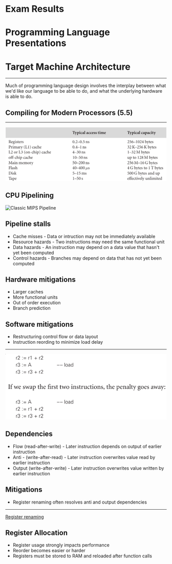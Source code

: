 Exam Results
============

Programming Language Presentations
==================================

Target Machine Architecture
===========================

---

Much of programming language design involves the interplay between what we'd like our language to be able to do, and what the underlying hardware is able to do.

Compiling for Modern Processors (5.5)
-------------------------------------

---

![Memory Hierarchy](figures/5-1.png)

CPU Pipelining
--------------

![Classic MIPS Pipeline](https://upload.wikimedia.org/wikipedia/commons/2/21/Fivestagespipeline.png)

Pipeline stalls
---------------

- Cache misses - Data or intruction may not be immediately available
- Resource hazards - Two instructions may need the same functional unit
- Data hazards - An instruction may depend on a data value that hasn't yet been computed
- Control hazards - Branches may  depend on data that has not yet been computed

Hardware mitigations
--------------------

- Larger caches
- More functional units
- Out of order execution
- Branch prediction

Software mitigations
--------------------

- Restructuring control flow or data layout
- Instruction reording to minimize load delay

---

![Filling a load delay slot](figures/5-15.png)

Dependencies
------------

- Flow (read-after-write) - Later instruction depends on output of earlier instruction
- Anti - (write-after-read) - Later instruction overwrites value read by earlier instruction
- Output (write-after-write) - Later instruction overwrites value written by earlier instruction

Mitigations
-----------

- Register renaming often resolves anti and output dependencies

---

[Register renaming](figures/5-16.png)

Register Allocation
-------------------

- Register usage strongly impacts performance
- Reorder becomes easier or harder
- Registers must be stored to RAM and reloaded after function calls
